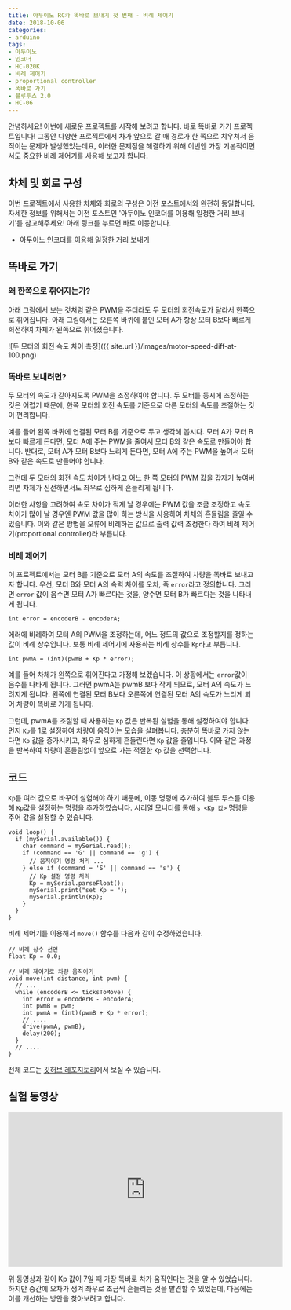 ```yaml
---
title: 아두이노 RC카 똑바로 보내기 첫 번째 - 비례 제어기
date: 2018-10-06
categories: 
- arduino
tags:
- 아두이노
- 인코더
- HC-020K
- 비례 제어기
- proportional controller
- 똑바로 가기
- 블루투스 2.0
- HC-06
---
```


안녕하세요! 이번에 새로운 프로젝트를 시작해 보려고 합니다. 바로 똑바로 가기 프로젝트입니다! 그동안 다양한 프로젝트에서 차가 앞으로 갈 때 경로가 한 쪽으로 치우쳐서 움직이는 문제가 발생했었는데요, 이러한 문제점을 해결하기 위해 이번엔 가장 기본적이면서도 중요한 비례 제어기를 사용해 보고자 합니다.

## 차체 및 회로 구성

이번 프로젝트에서 사용한 차체와 회로의 구성은 이전 포스트에서와 완전히 동일합니다.
자세한 정보를 위해서는 이전 포스트인 '아두이노 인코더를 이용해 일정한 거리 보내기'를 참고해주세요! 아래 링크를 누르면 바로 이동합니다.

* [아두이노 인코더를 이용해 일정한 거리 보내기](/arduino/arduino-encorder-drive/)

## 똑바로 가기

### 왜 한쪽으로 휘어지는가?

아래 그림에서 보는 것처럼 같은 PWM을 주더라도 두 모터의 회전속도가 달라서 한쪽으로 휘어집니다. 아래 그림에서는 오른쪽 바퀴에 붙인 모터 A가 항상 모터 B보다 빠르게 회전하여 차체가 왼쪽으로 휘어졌습니다.

![두 모터의 회전 속도 차이 측정]({{ site.url }}/images/motor-speed-diff-at-100.png)

### 똑바로 보내려면?

두 모터의 속도가 같아지도록 PWM을 조정하여야 합니다. 두 모터를 동시에 조정하는 것은 어렵기 때문에, 한쪽 모터의 회전 속도를 기준으로 다른 모터의 속도를 조절하는 것이 편리합니다.

예를 들어 왼쪽 바퀴에 연결된 모터 B를 기준으로 두고 생각해 봅시다. 모터 A가 모터 B보다 빠르게 돈다면, 모터  A에 주는 PWM을 줄여서 모터 B와 같은 속도로 만들어야 합니다. 반대로, 모터 A가 모터 B보다 느리게 돈다면, 모터 A에 주는 PWM을 높여서 모터 B와 같은 속도로 만들어야 합니다.

그런데 두 모터의 회전 속도 차이가 난다고 어느 한 쪽 모터의 PWM 값을 갑자기 높여버리면 차체가 진전하면서도 좌우로 심하게 흔들리게 됩니다.

이러한 사항을 고려하여 속도 차이가 적게 날 경우에는 PWM 값을 조금 조정하고 속도 차이가 많이 날 경우엔 PWM 값을 많이 하는 방식을 사용하여 차체의 흔들림을 줄일 수 있습니다. 이와 같은 방법을 오류에 비례하는 값으로 출력 값력 조정한다 하여 비례 제어기(proportional controller)라 부릅니다. 

### 비례 제어기

이 프로젝트에서는 모터 B를 기준으로 모터 A의 속도를 조절하여 차량을 똑바로 보내고자 합니다.
우선, 모터 B와 모터 A의 속력 차이를 오차, 즉 `error`라고 정의합니다. 그러면 `error` 값이 음수면 모터 A가 빠르다는 것을, 양수면 모터 B가 빠르다는 것을 나타내게 됩니다.

````
int error = encoderB - encoderA;
````

에러에 비례하여 모터 A의 PWM을 조정하는데, 어느 정도의 값으로 조정할지를 정하는 값이 비례 상수입니다. 보통 비례 제어기에 사용하는 비례 상수를 `Kp`라고 부릅니다.

````
int pwmA = (int)(pwmB + Kp * error);
````

예를 들어 차체가 왼쪽으로 휘어진다고 가정해 보겠습니다. 이 상황에서는  `error`값이 음수를 나타게 됩니다. 그러면 pwmA는 pwmB 보다 작게 되므로, 모터 A의 속도가 느려지게 됩니다. 왼쪽에 연결된 모터 B보다 오른쪽에 연결된 모터 A의 속도가 느리게 되어 차량이 똑바로 가게 됩니다. 

그런데, pwmA를 조절할 때 사용하는 `Kp` 값은 반복된 실험을 통해 설정하여야 합니다. 먼저 `Kp`를 1로 설정하여 차량이 움직이는 모습을 살펴봅니다. 충분히 똑바로 가지 않는다면 `Kp` 값을 증가시키고, 좌우로 심하게 흔들린다면 `Kp` 값을 줄입니다. 이와 같은 과정을 반복하여 차량이 흔들림없이 앞으로 가는 적절한 `Kp` 값을 선택합니다.

## 코드

`Kp`를 여러 값으로 바꾸어 실험해야 하기 때문에, 이동 명령에 추가하여 블루 투스를 이용해 `Kp`값을 설정하는 명령을 추가하였습니다. 시리얼 모니터를 통해 `s <Kp 값>` 명령을 주어 값을 설정할 수 있습니다.

````
void loop() {
  if (mySerial.available()) {
    char command = mySerial.read();
    if (command == 'G' || command == 'g') {
      // 움직이기 명령 처리 ...
    } else if (command = 'S' || command == 's') {
      // Kp 설정 명령 처리
      Kp = mySerial.parseFloat();
      mySerial.print("set Kp = ");
      mySerial.println(Kp);
    }
  }
}
````

비례 제어기를 이용해서 `move()` 함수를 다음과 같이 수정하였습니다.

````
// 비례 상수 선언
float Kp = 0.0;

// 비례 제어기로 차량 움직이기
void move(int distance, int pwm) {
  // ...
  while (encoderB <= ticksToMove) {
    int error = encoderB - encoderA;
    int pwmB = pwm;
    int pwmA = (int)(pwmB + Kp * error);
    // ....
    drive(pwmA, pwmB);
    delay(200);
  }
  // ....
}
````

전체 코드는 [깃허브 레포지토리](https://github.com/MyoungJinKim/arduino-proportional-drive/)에서 보실 수 있습니다.

## 실험 동영상

<iframe width="560" height="315" src="https://www.youtube.com/embed/Nuap1JMYq7M" frameborder="0" allow="autoplay; encrypted-media" allowfullscreen></iframe>

위 동영상과 같이 Kp 값이 7일 때 가장 똑바로 차가 움직인다는 것을 알 수 있었습니다. 하지만 중간에 오차가 생겨 좌우로 조금씩 흔들리는 것을 발견할 수 있었는데, 다음에는 이를 개선하는 방안을 찾아보려고 합니다.